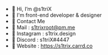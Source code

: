 - 🔸 Hi, I’m @s1triX
- 🔸 I'm front-end developer & designer
- 🔸 Contact Me 
- 🔸 Mail : s1trixroot@pm.me
- 🔸 Instagram : s1trix.design
- 🔸 Discord : s1triX#4447
- 🔸 Website : https://s1trix.carrd.co 

